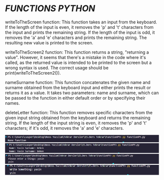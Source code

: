 <h1><i>FUNCTIONS PYTHON</i></h1>
<p>writeToTheScreen function: This function takes an input from the keyboard. If the length of the input is even, it removes the 'p' and 't' characters from the input and prints the remaining string. If the length of the input is odd, it removes the 'a' and 'e' characters and prints the remaining string. The resulting new value is printed to the screen.</p>
<p>writeToTheScreen2 function: This function returns a string, "returning a value". However, it seems that there's a mistake in the code where it's called, as the returned value is intended to be printed to the screen but a wrong syntax is used. The correct usage should be print(writeToTheScreen2()).</p>
<p>nameSurname function: This function concatenates the given name and surname obtained from the keyboard input and either prints the result or returns it as a value. It takes two parameters: name and surname, which can be passed to the function in either default order or by specifying their names.</p>
<p>deleteLetter function: This function removes specific characters from the given input string obtained from the keyboard and returns the remaining string. If the length of the input string is even, it removes the 'p' and 't' characters; if it's odd, it removes the 'a' and 'e' characters.</p>
<img src="SS1.png">
<img src="SS2.png">
<img src="SS3.png">
<img src="SS4.png">
